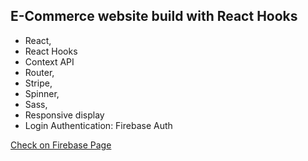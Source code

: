 ## E-Commerce website build with React Hooks 

- React,
- React Hooks
- Context API
- Router,
- Stripe,
- Spinner,
- Sass,
- Responsive display
- Login Authentication: Firebase Auth

[Check on Firebase Page](https://e-commerce-22.firebaseapp.com/)
